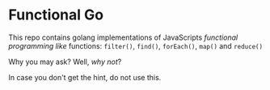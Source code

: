 # Functional Go

This repo contains golang implementations of JavaScripts _functional
programming like_ functions:
`filter()`, `find()`, `forEach()`, `map()` and `reduce()`


Why you may ask? Well, _why not_?


In case you don't get the hint, do not use this.
